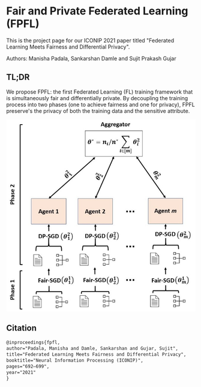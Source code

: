 # Fair and Private Federated Learning (FPFL)

This is the project page for our ICONIP 2021 paper titled "Federated Learning Meets Fairness and Differential Privacy".

Authors: Manisha Padala, Sankarshan Damle and Sujit Prakash Gujar

## TL;DR
We propose FPFL: the first Federated Learning (FL) training framework that is simultaneously fair and differentially private. By decoupling the training process into two phases (one to achieve fairness and one for privacy), FPFL preserve's the privacy of both the training data and the sensitive attribute.

![Alt text](fpfl.jpg?raw=true "FPFL Schematic")


## Citation

```
@inproceedings{fpfl,
author="Padala, Manisha and Damle, Sankarshan and Gujar, Sujit",
title="Federated Learning Meets Fairness and Differential Privacy",
booktitle="Neural Information Processing (ICONIP)",
pages="692–699",
year="2021"
}
```
